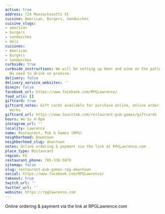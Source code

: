 ```yaml
---
active: true
address: 724 Massachusetts St
cuisine: American, Burgers, Sandwiches
cuisine_slugs:
- american
- burgers
- sandwiches
- deli
cuisines:
- American
- Burgers
- Sandwiches
curbside: true
curbside_instructions: We will be setting up beer and wine on the patio for purchase.
  No need to drink on premise.
delivery: false
delivery_service_websites: ''
dinein: false
facebook_url: https://www.facebook.com/RPGLawrence/
food_urls: []
giftcard: true
giftcard_notes: Gift cards available for purchase online, online ordering is in the
  works
giftcard_url: https://www.toasttab.com/restaurant-pub-games/giftcards
hours: We-Su 4-8pm
instagram_url: ''
locality: Lawrence
name: Restaurant, Pub & Games (RPG)
neighborhood: Downtown
neighborhood_slug: downtown
notes: Online ordering & payment via the link at RPGLawrence.com
place_type: Restaurant
region: KS
restaurant_phone: 785-330-5079
sitemap: false
slug: restaurant-pub-games-rpg-downtown
social: https://www.facebook.com/RPGLawrence/
takeout: true
twitch_url: ''
twitter_url: ''
website: https://rpglawrence.com
---
```


Online ordering & payment via the link at RPGLawrence.com